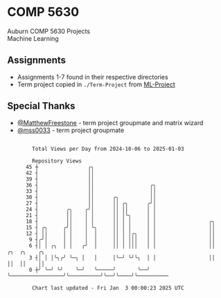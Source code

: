 # COMP 5630
Auburn COMP 5630 Projects  
Machine Learning

## Assignments
- Assignments 1-7 found in their respective directories
- Term project copied in `./Term-Project` from [ML-Project](https://github.com/wumphlett/ML-Project)

## Special Thanks
- [@MatthewFreestone](https://github.com/MatthewFreestone) - term project groupmate and matrix wizard
- [@mss0033](https://github.com/mss0033) - term project groupmate

```

        Total Views per Day from 2024-10-06 to 2025-01-03

        Repository Views
      45 ┼                ╭╮
      42 ┤                ││
      39 ┤                ││
      36 ┤                ││                  ╭╮
      33 ┤                ││                  ││
      30 ┤                ││      ╭╮          ││
      27 ┤                ││      ││ ╭╮      ╭╯│
      24 ┤         ╭╮    ╭╯│      ││ ││      │ │
      21 ┤         ││    │ │      ││ │╰╮     │ │
      18 ┤         ││    │ │      ││ │ │     │ │                 ╭╮
      15 ┤ ╭╮     ╭╯│    │ ╰╮     ││ │ │     │ │                 ││
      12 ┤ ││     │ │    │  │     ││ │ │╭╮   │ │                 ││
       9 ┤╭╯│     │ │    │  │     ││ │ │││   │ │                 ││
       6 ┤│ │ ╭╮  │ │   ╭╯  │     ││ │ │││   │ │                 ││          ╭╮  ╭╮    ╭╮
       3 ┤│ │ │╰╮╭╯ ╰─╮ │   │     │╰─╯ ╰╯╰╮  │ │                 ││          ││  ││    ││
       0 ┼╯ ╰─╯ ╰╯    ╰─╯   ╰─────╯       ╰──╯ ╰─────────────────╯╰──────────╯╰──╯╰────╯╰──────────

        Chart last updated - Fri Jan  3 00:00:23 2025 UTC
        
```
